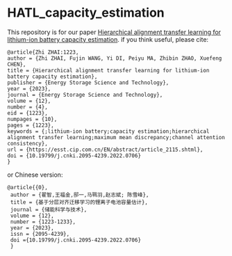 # HATL_capacity_estimation

This repository is for our paper [Hierarchical alignment transfer learning for lithium-ion battery capacity estimation](https://esst.cip.com.cn/EN/abstract/abstract2115.shtml). if you think useful, please cite:
 ```
@article{Zhi ZHAI:1223,
author = {Zhi ZHAI, Fujin WANG, Yi DI, Peiyu MA, Zhibin ZHAO, Xuefeng CHEN},
title = {Hierarchical alignment transfer learning for lithium-ion battery capacity estimation},
publisher = {Energy Storage Science and Technology},
year = {2023},
journal = {Energy Storage Science and Technology},
volume = {12},
number = {4},
eid = {1223},
numpages = {10},
pages = {1223},
keywords = {;lithium-ion battery;capacity estimation;hierarchical alignment transfer learning;maximum mean discrepancy;channel attention consistency},
url = {https://esst.cip.com.cn/EN/abstract/article_2115.shtml},
doi = {10.19799/j.cnki.2095-4239.2022.0706}
}    
```
or Chinese version:
```
@article{{0},
 author = {翟智,王福金,邸一,马珮羽,赵志斌; 陈雪峰},
 title = {基于分层对齐迁移学习的锂离子电池容量估计},
 journal = {储能科学与技术},
 volume = {12},
 number = {1223-1233},
 year = {2023},
 issn = {2095-4239},
 doi ={10.19799/j.cnki.2095-4239.2022.0706}
 }
```
